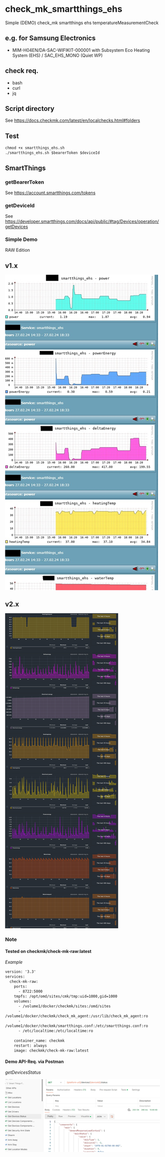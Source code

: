 # check_mk_smartthings_ehs

Simple (DEMO) check_mk smartthings ehs temperatureMeasurementCheck

## e.g. for Samsung Electronics

- MIM-H04EN/DA-SAC-WIFIKIT-000001 with Subsystem Eco Heating System (EHS) / SAC_EHS_MONO (Quiet WP)

## check req.

- bash
- curl
- jq

## Script directory

See https://docs.checkmk.com/latest/en/localchecks.html#folders

## Test

```
chmod +x smartthings_ehs.sh
./smartthings_ehs.sh $bearerToken $deviceId
```

## SmartThings

### getBearerToken

See https://account.smartthings.com/tokens

### getDeviceId

See https://developer.smartthings.com/docs/api/public/#tag/Devices/operation/getDevices

### Simple Demo

RAW Edition

## v1.x

![image](demo/check_mk/v1.jpg)

## v2.x

![image](demo/check_mk/v2.jpg)

### Note

#### Tested on checkmk/check-mk-raw:latest

_Example_

```
version: '3.3'
services:
  check-mk-raw:
    ports:
      - 8722:5000
    tmpfs: /opt/omd/sites/cmk/tmp:uid=1000,gid=1000
    volumes:
      - /volume1/docker/checkmk/sites:/omd/sites
      - /volume1/docker/checkmk/check_mk_agent:/usr/lib/check_mk_agent:ro
      - /volume1/docker/checkmk/smartthings.conf:/etc/smartthings.conf:ro
      - /etc/localtime:/etc/localtime:ro

    container_name: checkmk
    restart: always
    image: checkmk/check-mk-raw:latest
```

#### Demo API-Req. via Postman

_getDevicesStatus_

![image](demo/postman/getDevicesStatus.jpg)
